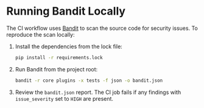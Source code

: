 # Running Bandit Locally

The CI workflow uses [Bandit](https://bandit.readthedocs.io) to scan the source code for security issues. To reproduce the scan locally:

1. Install the dependencies from the lock file:
   ```bash
   pip install -r requirements.lock
   ```
2. Run Bandit from the project root:
   ```bash
   bandit -r core plugins -x tests -f json -o bandit.json
   ```
3. Review the `bandit.json` report. The CI job fails if any findings with `issue_severity` set to `HIGH` are present.
